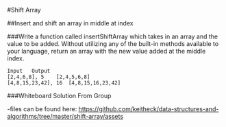 #Shift Array

##Insert and shift an array in middle at index

###Write a function called insertShiftArray which takes in an array and the value to be added. Without utilizing any of the built-in methods available to your language, return an array with the new value added at the middle index.

```
Input	Output
[2,4,6,8], 5	[2,4,5,6,8]
[4,8,15,23,42], 16	[4,8,15,16,23,42]
```

###Whiteboard Solution From Group

-files can be found here: https://github.com/keitheck/data-structures-and-algorithms/tree/master/shift-array/assets